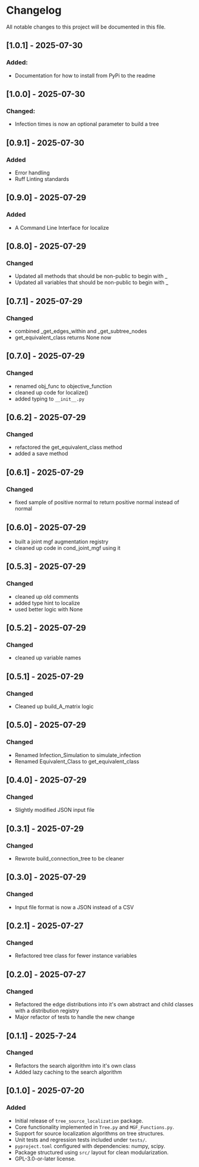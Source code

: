 # Changelog

All notable changes to this project will be documented in this file.

## [1.0.1] - 2025-07-30

### Added:

- Documentation for how to install from PyPi to the readme

## [1.0.0] - 2025-07-30

### Changed:

- Infection times is now an optional parameter to build a tree

## [0.9.1] - 2025-07-30

### Added

- Error handling
- Ruff Linting standards

## [0.9.0] - 2025-07-29

### Added

- A Command Line Interface for localize

## [0.8.0] - 2025-07-29

### Changed

- Updated all methods that should be non-public to begin with \_
- Updated all variables that should be non-public to begin with \_

## [0.7.1] - 2025-07-29

### Changed

- combined \_get_edges_within and \_get_subtree_nodes
- get_equivalent_class returns None now

## [0.7.0] - 2025-07-29

### Changed

- renamed obj_func to objective_function
- cleaned up code for localize()
- added typing to `__init__.py`

## [0.6.2] - 2025-07-29

### Changed

- refactored the get_equivalent_class method
- added a save method

## [0.6.1] - 2025-07-29

### Changed

- fixed sample of positive normal to return positive normal instead of normal

## [0.6.0] - 2025-07-29

- built a joint mgf augmentation registry
- cleaned up code in cond_joint_mgf using it

## [0.5.3] - 2025-07-29

### Changed

- cleaned up old comments
- added type hint to localize
- used better logic with None

## [0.5.2] - 2025-07-29

### Changed

- cleaned up variable names

## [0.5.1] - 2025-07-29

### Changed

- Cleaned up build_A_matrix logic

## [0.5.0] - 2025-07-29

### Changed

- Renamed Infection_Simulation to simulate_infection
- Renamed Equivalent_Class to get_equivalent_class

## [0.4.0] - 2025-07-29

### Changed

- Slightly modified JSON input file

## [0.3.1] - 2025-07-29

### Changed

- Rewrote build_connection_tree to be cleaner

## [0.3.0] - 2025-07-29

### Changed

- Input file format is now a JSON instead of a CSV

## [0.2.1] - 2025-07-27

### Changed

- Refactored tree class for fewer instance variables

## [0.2.0] - 2025-07-27

### Changed

- Refactored the edge distributions into it's own abstract and child classes with a distribution registry
- Major refactor of tests to handle the new change

## [0.1.1] - 2025-7-24

### Changed

- Refactors the search algorithm into it's own class
- Added lazy caching to the search algorithm

## [0.1.0] - 2025-07-20

### Added

- Initial release of `tree_source_localization` package.
- Core functionality implemented in `Tree.py` and `MGF_Functions.py`.
- Support for source localization algorithms on tree structures.
- Unit tests and regression tests included under `tests/`.
- `pyproject.toml` configured with dependencies: numpy, scipy.
- Package structured using `src/` layout for clean modularization.
- GPL-3.0-or-later license.
